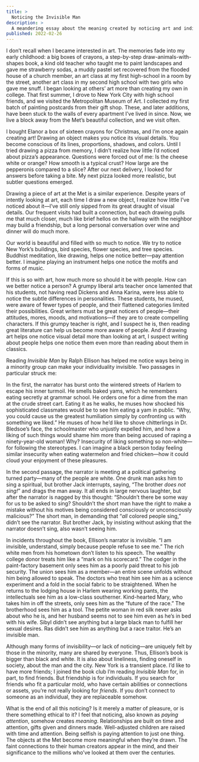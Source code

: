 ```yaml
---
title: >
  Noticing the Invisible Man
description: >
  A meandering essay about the meaning created by noticing art and individuals.
published: 2022-02-26
---
```


I don’t recall when I became interested in art. The memories fade into my early childhood: a big boxes of crayons, a step-by-step draw-animals-with-shapes book, a kind old teacher who taught me to paint landscapes and gave me strawberry sodas, a muddy pastel set recovered from the flooded house of a church member, an art class at my first high-school in a room by the street, another art class in my second high school with two girls who gave me snuff. I began looking at others’ art more than creating my own in college. That first summer, I drove to New York City with high school friends, and we visited the Metropolitan Museum of Art. I collected my first batch of painting postcards from their gift shop. These, and later additions, have been stuck to the walls of every apartment I’ve lived in since. Now, we live a block away from the Met’s beautiful collection, and we visit often.

I bought Elanor a box of sixteen crayons for Christmas, and I’m once again creating art! Drawing an object makes you notice its visual details. You become conscious of its lines, proportions, shadows, and colors. Until I tried drawing a pizza from memory, I didn’t realize how little I’d noticed about pizza’s appearance. Questions were forced out of me: Is the cheese white or orange? How smooth is a typical crust? How large are the pepperonis compared to a slice? After our next delivery, I looked for answers before taking a bite. My next pizza looked more realistic, but subtler questions emerged.

Drawing a piece of art at the Met is a similar experience. Despite years of intently looking at art, each time I draw a new object, I realize how little I’ve noticed about it—I’ve still only sipped from its great draught of visual details. Our frequent visits had built a connection, but each drawing pulls me that much closer, much like brief hellos on the hallway with the neighbor may build a friendship, but a long personal conversation over wine and dinner will do much more.

Our world is beautiful and filled with so much to notice. We try to notice New York’s buildings, bird species, flower species, and tree species. Buddhist meditation, like drawing, helps one notice better—pay attention better. I imagine playing an instrument helps one notice the motifs and forms of music.

If this is so with art, how much more so should it be with people. How can we better notice a person? A grumpy liberal arts teacher once lamented that his students, not having read Dickens and Anna Karina, were less able to notice the subtle differences in personalities. These students, he mused, were aware of fewer types of people, and their flattened categories limited their possibilities. Great writers must be great noticers of people—their attitudes, mores, moods, and motivations—if they are to create compelling characters. If this grumpy teacher is right, and I suspect he is, then reading great literature can help us become more aware of people. And if drawing art helps one notice visual detail more than looking at art, I suspect writing about people helps one notice them even more than reading about them in classics.

Reading _Invisible Man_ by Ralph Ellison has helped me notice ways being in a minority group can make your individuality invisible. Two passages in particular struck me:

In the first, the narrator has burst onto the wintered streets of Harlem to escape his inner turmoil. He smells baked yams, which he remembers eating secretly at grammar school. He orders one for a dime from the man at the crude street cart. Eating it as he walks, he muses how shocked his sophisticated classmates would be to see him eating a yam in public. “Why, you could cause us the greatest humiliation simply by confronting us with something we liked.” He muses of how he’d like to shove chitterlings in Dr. Bledsoe’s face, the schoolmaster who unjustly expelled him, and how a liking of such things would shame him more than being accused of raping a ninety-year-old woman! Why? Insecurity of liking something so non-white—for following the stereotypes. I can imagine a black person today feeling similar insecurity when eating watermelon and fried chicken—how it could cloud your enjoyment of these pleasures.

In the second passage, the narrator is meeting at a political gathering turned party—many of the people are white. One drunk man asks him to sing a spiritual, but brother Jack interrupts, saying, “The brother _does not sing!_” and drags the man away. It all ends in large nervous laughter, but after the narrator is nagged by this thought: “Shouldn’t there be some way for us to be asked to sing? Shouldn’t the short man have the right to make a mistake without his motives being considered consciously or unconsciously malicious?” The short man, in demanding that “_all_ colored people sing,” didn’t see the narrator. But brother Jack, by insisting without asking that the narrator doesn’t sing, also wasn’t seeing him.

In incidents throughout the book, Ellison’s narrator is invisible. “I am invisible, understand, simply because people refuse to see me.” The rich white men from his hometown don’t listen to his speech. The wealthy college donor treats him like a “mark on his scorecard.” The codger in the paint-factory basement only sees him as a poorly paid threat to his job security. The union sees him as a member—an entire scene unfolds without him being allowed to speak. The doctors who treat him see him as a science experiment and a fold in the social fabric to be straightened. When he returns to the lodging house in Harlem wearing working pants, the intellectuals see him as a low-class southerner. Kind-hearted Mary, who takes him in off the streets, only sees him as the “future of the race.” The brotherhood sees him as a tool. The petite woman in red silk never asks about who he is, and her husband seems not to see him even as he’s in bed with his wife. Sibyl didn’t see anything but a large black man to fulfill her sexual desires. Ras didn’t see him as anything but a race traitor. He’s an invisible man.

Although many forms of invisibility—or lack of noticing—are uniquely felt by those in the minority, many are shared by everyone. Thus, Ellison’s book is bigger than black and white. It is also about lineliness, finding oneself in society, about the man and the city. New York is a transient place. I’d like to have more friends; I joined the book club I’m reading _Invisible Man_ for, in part, to find friends. But friendship is for individuals. If you search for friends who fit a particular mold, who have certain abilities or connections or assets, you’re not really looking for _friends_. If you don’t connect to someone as an individual, they are replaceable somehow.

What is the end of all this noticing? Is it merely a matter of pleasure, or is there something ethical to it? I feel that noticing, also known as _paying attention_, somehow creates _meaning_. Relationships are built on time and attention, gifts given and dinners made. Well-adjusted children are raised with time and attention. Being selfish is paying attention to just one thing. The objects at the Met become more meaningful when they’re drawn. The faint connections to their human creators appear in the mind, and their significance to the millions who’ve looked at them over the centuries.
